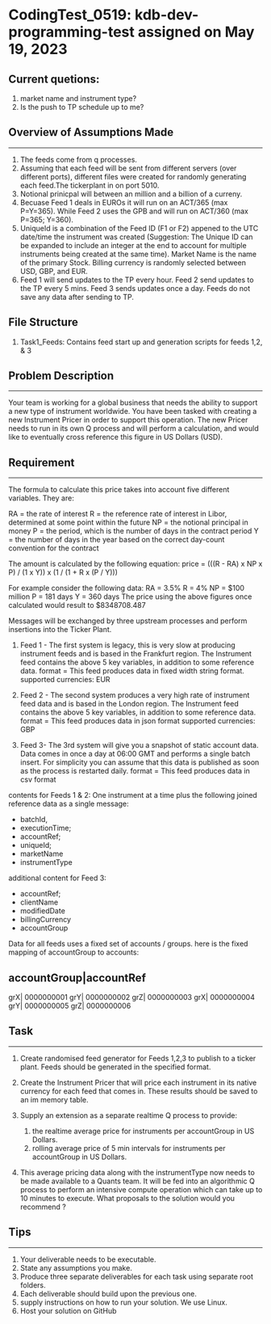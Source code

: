 # CodingTest_0519: kdb-dev-programming-test assigned on May 19, 2023

## Current quetions:
1. market name and instrument type? 
2. Is the push to TP schedule up to me?

## Overview of Assumptions Made
-----------------------------------------------------------------------------------------------------------------------
1. The feeds come from q processes. 
2. Assuming that each feed will be sent from different servers (over different ports), different files were created for randomly generating each feed.The tickerplant in on port 5010. 
3. Notional prinicpal will between an million and a billion of a curreny.
4. Becuase Feed 1 deals in EUROs it will run on an ACT/365 (max P=Y=365). While Feed 2 uses the GPB and will run on ACT/360 (max P=365; Y=360).
5. UniqueId is a combination of the Feed ID (F1 or F2) appened to the UTC date/time the instrument was created (Suggestion: The Unique ID can be expanded to include an integer at the end to account for multiple instruments being created at the same time). Market Name is the name of the primary Stock. Billing currency is randomly selected between USD, GBP, and EUR.
6. Feed 1 will send updates to the TP every hour.  Feed 2 send updates to the TP every 5 mins. Feed 3 sends updates once a day. Feeds do not save any data after sending to TP.


## File Structure
1. Task1_Feeds: Contains feed start up and generation scripts for feeds 1,2, & 3


## Problem Description
-----------------------------------------------------------------------------------------------------------------------
Your team is working for a global business that needs the ability to support a new type of instrument worldwide.
You have been tasked with creating a new Instrument Pricer in order to support this operation.
The new Pricer needs to run in its own Q process and will perform a calculation, and would like to
eventually cross reference this figure in US Dollars (USD).

## Requirement
-----------------------------------------------------------------------------------------------------------------------
The formula to calculate this price takes into account five different variables. They are:

RA = the rate of interest
R = the reference rate of interest in Libor, determined at some point within the future
NP = the notional principal in money
P = the period, which is the number of days in the contract period
Y = the number of days in the year based on the correct day-count convention for the contract

The amount is calculated by the following equation:
price = (((R - RA) x NP x P) / (1 x Y)) x (1 / (1 + R x (P / Y)))

For example consider the following data:
RA = 3.5%
R = 4%
NP = $100 million
P = 181 days
Y = 360 days
The price using the above figures once calculated would result to $8348708.487

Messages will be exchanged by three upstream processes and perform insertions into the Ticker Plant.
1. Feed 1 - The first system is legacy, this is very slow at producing instrument feeds and is based in the Frankfurt region.
   The Instrument feed contains the above 5 key variables, in addition to some reference data.
   format = This feed produces data in fixed width string format.
   supported currencies: EUR

2. Feed 2 - The second system produces a very high rate of instrument feed data and is based in the London region.
   The Instrument feed contains the above 5 key variables, in addition to some reference data.
   format = This feed produces data in json format
   supported currencies: GBP

3. Feed 3- The 3rd system will give you a snapshot of static account data.
   Data comes in once a day at 06:00 GMT and performs a single batch insert. For simplicity you can assume that this
   data is published as soon as the process is restarted daily.
   format = This feed produces data in csv format

contents for Feeds 1 & 2: One instrument at a time plus the following joined reference data as a single message:

- batchId,
- executionTime;
- accountRef;
- uniqueId;
- marketName
- instrumentType

additional content for Feed 3:
- accountRef;
- clientName
- modifiedDate
- billingCurrency
- accountGroup

Data for all feeds uses a fixed set of accounts / groups. here is the fixed mapping of accountGroup to accounts:

accountGroup|accountRef
-----------------------
grX| 0000000001
grY| 0000000002
grZ| 0000000003
grX| 0000000004
grY| 0000000005
grZ| 0000000006

## Task
------------------------------------------------------------------------------------------------------------------------
1. Create randomised feed generator for Feeds 1,2,3 to publish to a ticker plant.
   Feeds should be generated in the specified format.


2. Create the Instrument Pricer that will price each instrument in its native currency for each feed that comes in.
    These results should be saved to an im memory table.
3. Supply an extension as a separate realtime Q process to provide:
    1. the realtime average price for instruments per accountGroup in US Dollars.
    2. rolling average price of 5 min intervals for instruments per accountGroup in US Dollars.
4. This average pricing data along with the instrumentType now needs to be made available to a Quants team.
   It will be fed into an algorithmic Q process to perform an intensive compute operation which can
   take up to 10 minutes to execute.
   What proposals to the solution would you recommend ?

## Tips
------------------------------------------------------------------------------------------------------------------------
1. Your deliverable needs to be executable.
2. State any assumptions you make.
3. Produce three separate deliverables for each task using separate root folders.
4. Each deliverable should build upon the previous one.
5. supply instructions on how to run your solution. We use Linux.
6. Host your solution on GitHub
